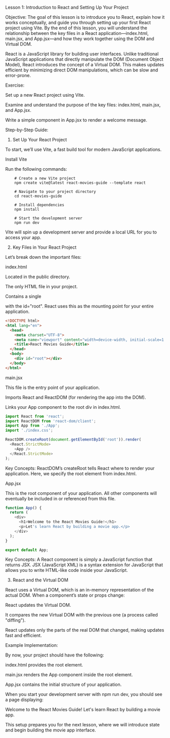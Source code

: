Lesson 1: Introduction to React and Setting Up Your Project

Objective:
The goal of this lesson is to introduce you to React, explain how it works conceptually, and guide you through setting up your first React project using Vite. By the end of this lesson, you will understand the relationship between the key files in a React application—index.html, main.jsx, and App.jsx—and how they work together using the DOM and Virtual DOM.

React is a JavaScript library for building user interfaces. Unlike traditional JavaScript applications that directly manipulate the DOM (Document Object Model), React introduces the concept of a Virtual DOM. This makes updates efficient by minimizing direct DOM manipulations, which can be slow and error-prone.

Exercise:

Set up a new React project using Vite.

Examine and understand the purpose of the key files: index.html, main.jsx, and App.jsx.

Write a simple component in App.jsx to render a welcome message.

Step-by-Step Guide:

1. Set Up Your React Project

To start, we’ll use Vite, a fast build tool for modern JavaScript applications.

Install Vite

Run the following commands:

```
    # Create a new Vite project
    npm create vite@latest react-movies-guide --template react

    # Navigate to your project directory
    cd react-movies-guide

    # Install dependencies
    npm install

    # Start the development server
    npm run dev
```

Vite will spin up a development server and provide a local URL for you to access your app.

2. Key Files in Your React Project

Let’s break down the important files:

index.html

Located in the public directory.

The only HTML file in your project.

Contains a single <div> with the id="root". React uses this as the mounting point for your entire application.

```html
<!DOCTYPE html>
<html lang="en">
  <head>
    <meta charset="UTF-8">
    <meta name="viewport" content="width=device-width, initial-scale=1.0">
    <title>React Movies Guide</title>
  </head>
  <body>
    <div id="root"></div>
  </body>
</html>
```

main.jsx

This file is the entry point of your application.

Imports React and ReactDOM (for rendering the app into the DOM).

Links your App component to the root div in index.html.

```javascript
import React from 'react';
import ReactDOM from 'react-dom/client';
import App from './App';
import './index.css';

ReactDOM.createRoot(document.getElementById('root')).render(
  <React.StrictMode>
    <App />
  </React.StrictMode>
);
```

Key Concepts: ReactDOM’s createRoot tells React where to render your application. Here, we specify the root element from index.html.

App.jsx

This is the root component of your application. All other components will eventually be included in or referenced from this file.

```javascript
function App() {
  return (
    <div>
      <h1>Welcome to the React Movies Guide!</h1>
      <p>Let's learn React by building a movie app.</p>
    </div>
  );
}

export default App;
```

Key Concepts: A React component is simply a JavaScript function that returns JSX. JSX (JavaScript XML) is a syntax extension for JavaScript that allows you to write HTML-like code inside your JavaScript.

3. React and the Virtual DOM

React uses a Virtual DOM, which is an in-memory representation of the actual DOM. When a component’s state or props change:

React updates the Virtual DOM.

It compares the new Virtual DOM with the previous one (a process called "diffing").

React updates only the parts of the real DOM that changed, making updates fast and efficient.

Example Implementation:

By now, your project should have the following:

index.html provides the root element.

main.jsx renders the App component inside the root element.

App.jsx contains the initial structure of your application.

When you start your development server with npm run dev, you should see a page displaying:

Welcome to the React Movies Guide!
Let's learn React by building a movie app.

This setup prepares you for the next lesson, where we will introduce state and begin building the movie app interface.